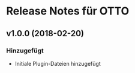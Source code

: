# Release Notes für OTTO

## v1.0.0 (2018-02-20)
 
### Hinzugefügt
- Initiale Plugin-Dateien hinzugefügt